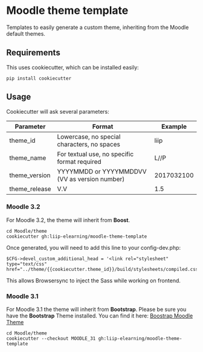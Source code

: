 # Moodle theme template

Templates to easily generate a custom theme, inheriting from the Moodle default themes.

## Requirements
This uses cookiecutter, which can be installed easily:

    pip install cookiecutter

## Usage

Cookiecutter will ask several parameters:

Parameter     | Format                                        | Example
------------- | --------------------------------------------- | ----------
theme_id      | Lowercase, no special characters, no spaces   | liip
theme_name    | For textual use, no specific format required  | L//P
theme_version | YYYYMMDD or YYYYMMDDVV (VV as version number) | 2017032100
theme_release | V.V                                           | 1.5

### Moodle 3.2
For Moodle 3.2, the theme will inherit from **Boost**.

    cd Moodle/theme
    cookiecutter gh:liip-elearning/moodle-theme-template

Once generated, you will need to add this line to your config-dev.php:

    $CFG->devel_custom_additional_head = '<link rel="stylesheet" type="text/css" href="../theme/{{cookiecutter.theme_id}}/build/stylesheets/compiled.css">';

This allows Browsersync to inject the Sass while working on frontend.


### Moodle 3.1
For Moodle 3.1 the theme will inherit from **Bootstrap**.
Please be sure you have the **Bootstrap** Theme installed. You can find it here: [Boostrap Moodle Theme](https://github.com/bmbrands/theme_bootstrap)

    cd Moodle/theme
    cookiecutter --checkout MOODLE_31 gh:liip-elearning/moodle-theme-template
